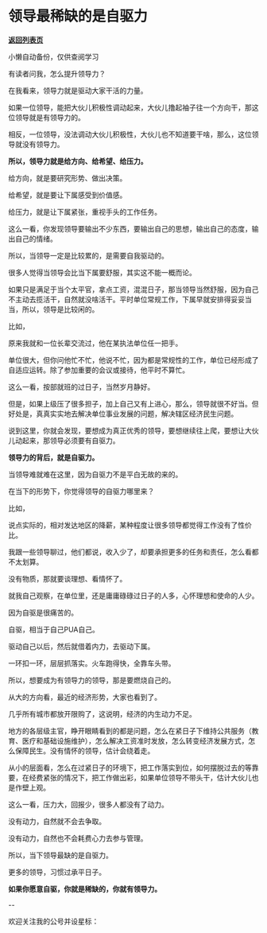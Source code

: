 # 领导最稀缺的是自驱力

[**返回列表页**](/gzh/费曼的小茶馆)

小懒自动备份，仅供查阅学习

有读者问我，怎么提升领导力？

在我看来，领导力就是驱动大家干活的力量。

如果一位领导，能把大伙儿积极性调动起来，大伙儿撸起袖子往一个方向干，那这位领导就是有领导力的。

相反，一位领导，没法调动大伙儿积极性，大伙儿也不知道要干啥，那么，这位领导就没有领导力。

**所以，领导力就是给方向、给希望、给压力。**

给方向，就是要研究形势、做出决策。

给希望，就是要让下属感受到价值感。

给压力，就是让下属紧张，重视手头的工作任务。

这么一看，你发现领导要输出不少东西，要输出自己的思想，输出自己的态度，输出自己的情绪。

所以，当领导一定是比较累的，是需要自我驱动的。

很多人觉得当领导会比当下属要舒服，其实这不能一概而论。  

如果只是满足于当个太平官，拿点工资，混混日子，那当领导当然舒服，因为自己不主动去揽活干，自然就没啥活干。平时单位常规工作，下属早就安排得妥妥当当，所以，领导是比较闲的。

比如，  

原来我就和一位长辈交流过，他在某执法单位任一把手。

单位很大，但你问他忙不忙，他说不忙，因为都是常规性的工作，单位已经形成了自适应运转。除了参加重要的会议或接待，他平时不算忙。

这么一看，按部就班的过日子，当然岁月静好。

但是，如果上级压了很多担子，加上自己又有上进心，那么，领导就很不好当。但好处是，真真实实地去解决单位事业发展的问题，解决辖区经济民生问题。

说到这里，你就会发现，要想成为真正优秀的领导，要想继续往上爬，要想让大伙儿动起来，那领导必须要有自驱力。  

**领导力的背后，就是自驱力。**  

当领导难就难在这里，因为自驱力不是平白无故的来的。  

在当下的形势下，你觉得领导的自驱力哪里来？

比如，

说点实际的，相对发达地区的降薪，某种程度让很多领导都觉得工作没有了性价比。

我跟一些领导聊过，他们都说，收入少了，却要承担更多的任务和责任，怎么看都不太划算。  

没有物质，那就要谈理想、看情怀了。

就我自己观察，在单位里，还是庸庸碌碌过日子的人多，心怀理想和使命的人少。

因为自驱是很痛苦的。

自驱，相当于自己PUA自己。

驱动自己以后，然后就借着内力，去驱动下属。  

一环扣一环，层层抓落实。火车跑得快，全靠车头带。

所以，想要成为有领导力的领导，那是要燃烧自己的。

从大的方向看，最近的经济形势，大家也看到了。  

几乎所有城市都放开限购了，这说明，经济的内生动力不足。

地方的各层级主官，睁开眼睛看到的都是问题，怎么在紧日子下维持公共服务（教育、医疗和基础设施维护），怎么解决工资准时发放，怎么转变经济发展方式，怎么保障民生。没有情怀的领导，估计会绕着走。

从小的层面看，怎么在过紧日子的环境下，把工作落实到位，如何摆脱过去的等靠要，在经费紧张的情况下，把工作做出彩，如果单位领导不带头干，估计大伙儿也是作壁上观。

这么一看，压力大，回报少，很多人都没有了动力。

没有动力，自然就不会去争取。

没有动力，自然也不会耗费心力去参与管理。  

所以，当下领导最缺的是自驱力。  

更多的领导，习惯过承平日子。  

**如果你愿意自驱，你就是稀缺的，你就有领导力。**

\--

欢迎关注我的公号并设星标：

